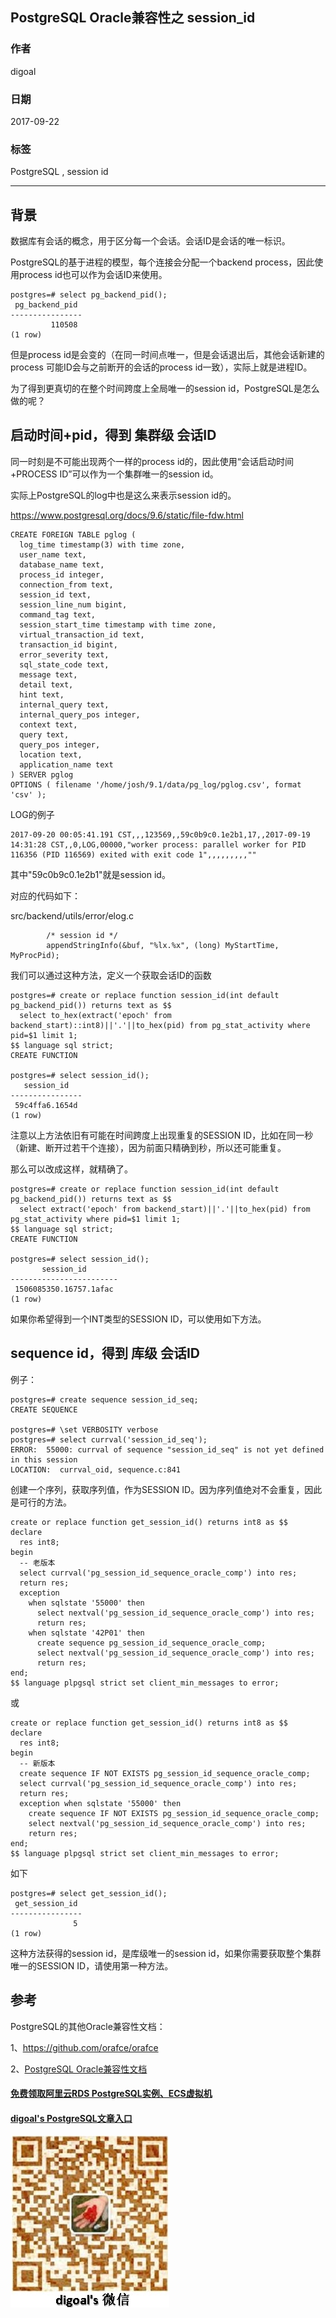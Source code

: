 ## PostgreSQL Oracle兼容性之 session_id  
                       
### 作者      
digoal      
      
### 日期       
2017-09-22     
        
### 标签      
PostgreSQL , session id    
                  
----                  
                   
## 背景       
数据库有会话的概念，用于区分每一个会话。会话ID是会话的唯一标识。  
  
PostgreSQL的基于进程的模型，每个连接会分配一个backend process，因此使用process id也可以作为会话ID来使用。  
  
```  
postgres=# select pg_backend_pid();  
 pg_backend_pid   
----------------  
         110508  
(1 row)  
```  
  
但是process id是会变的（在同一时间点唯一，但是会话退出后，其他会话新建的process 可能ID会与之前断开的会话的process id一致），实际上就是进程ID。  
  
为了得到更真切的在整个时间跨度上全局唯一的session id，PostgreSQL是怎么做的呢？  
  
## 启动时间+pid，得到 集群级 会话ID  
同一时刻是不可能出现两个一样的process id的，因此使用“会话启动时间+PROCESS ID”可以作为一个集群唯一的session id。  
  
实际上PostgreSQL的log中也是这么来表示session id的。  
  
https://www.postgresql.org/docs/9.6/static/file-fdw.html  
  
```  
CREATE FOREIGN TABLE pglog (  
  log_time timestamp(3) with time zone,  
  user_name text,  
  database_name text,  
  process_id integer,  
  connection_from text,  
  session_id text,  
  session_line_num bigint,  
  command_tag text,  
  session_start_time timestamp with time zone,  
  virtual_transaction_id text,  
  transaction_id bigint,  
  error_severity text,  
  sql_state_code text,  
  message text,  
  detail text,  
  hint text,  
  internal_query text,  
  internal_query_pos integer,  
  context text,  
  query text,  
  query_pos integer,  
  location text,  
  application_name text  
) SERVER pglog  
OPTIONS ( filename '/home/josh/9.1/data/pg_log/pglog.csv', format 'csv' );  
```  
  
LOG的例子  
  
```  
2017-09-20 00:05:41.191 CST,,,123569,,59c0b9c0.1e2b1,17,,2017-09-19 14:31:28 CST,,0,LOG,00000,"worker process: parallel worker for PID 116356 (PID 116569) exited with exit code 1",,,,,,,,,""  
```  
  
其中"59c0b9c0.1e2b1"就是session id。  
  
对应的代码如下：  
  
src/backend/utils/error/elog.c  
  
```  
        /* session id */  
        appendStringInfo(&buf, "%lx.%x", (long) MyStartTime, MyProcPid);  
```  
  
我们可以通过这种方法，定义一个获取会话ID的函数  
  
```  
postgres=# create or replace function session_id(int default pg_backend_pid()) returns text as $$   
  select to_hex(extract('epoch' from backend_start)::int8)||'.'||to_hex(pid) from pg_stat_activity where pid=$1 limit 1;  
$$ language sql strict;  
CREATE FUNCTION  
  
postgres=# select session_id();  
   session_id     
----------------  
 59c4ffa6.1654d  
(1 row)  
```  
  
注意以上方法依旧有可能在时间跨度上出现重复的SESSION ID，比如在同一秒（新建、断开过若干个连接），因为前面只精确到秒，所以还可能重复。  
  
那么可以改成这样，就精确了。  
  
```  
postgres=# create or replace function session_id(int default pg_backend_pid()) returns text as $$   
  select extract('epoch' from backend_start)||'.'||to_hex(pid) from pg_stat_activity where pid=$1 limit 1;  
$$ language sql strict;  
CREATE FUNCTION  
  
postgres=# select session_id();  
       session_id         
------------------------  
 1506085350.16757.1afac  
(1 row)  
```  
  
如果你希望得到一个INT类型的SESSION ID，可以使用如下方法。  
  
## sequence id，得到 库级 会话ID  
  
例子：  
  
```  
postgres=# create sequence session_id_seq;  
CREATE SEQUENCE  
  
postgres=# \set VERBOSITY verbose  
postgres=# select currval('session_id_seq');  
ERROR:  55000: currval of sequence "session_id_seq" is not yet defined in this session  
LOCATION:  currval_oid, sequence.c:841  
```  
  
创建一个序列，获取序列值，作为SESSION ID。因为序列值绝对不会重复，因此是可行的方法。  
  
```  
create or replace function get_session_id() returns int8 as $$  
declare  
  res int8;  
begin  
  -- 老版本  
  select currval('pg_session_id_sequence_oracle_comp') into res;  
  return res;  
  exception   
    when sqlstate '55000' then  
      select nextval('pg_session_id_sequence_oracle_comp') into res;  
      return res;  
    when sqlstate '42P01' then  
      create sequence pg_session_id_sequence_oracle_comp;  
      select nextval('pg_session_id_sequence_oracle_comp') into res;  
      return res;  
end;  
$$ language plpgsql strict set client_min_messages to error;  
```  
  
或  
  
```  
create or replace function get_session_id() returns int8 as $$  
declare  
  res int8;  
begin  
  -- 新版本  
  create sequence IF NOT EXISTS pg_session_id_sequence_oracle_comp;  
  select currval('pg_session_id_sequence_oracle_comp') into res;  
  return res;  
  exception when sqlstate '55000' then  
    create sequence IF NOT EXISTS pg_session_id_sequence_oracle_comp;  
    select nextval('pg_session_id_sequence_oracle_comp') into res;  
    return res;  
end;  
$$ language plpgsql strict set client_min_messages to error;  
```  
  
如下  
  
```  
postgres=# select get_session_id();  
 get_session_id   
----------------  
              5  
(1 row)  
```  
  
这种方法获得的session id，是库级唯一的session id，如果你需要获取整个集群唯一的SESSION ID，请使用第一种方法。  
  
## 参考  
PostgreSQL的其他Oracle兼容性文档：  
  
1、https://github.com/orafce/orafce  
  
2、[PostgreSQL Oracle兼容性文档](../class/21.md)  
   
  
  
  
  
  
  
  
  
  
  
  
  
  
#### [免费领取阿里云RDS PostgreSQL实例、ECS虚拟机](https://free.aliyun.com/ "57258f76c37864c6e6d23383d05714ea")
  
  
#### [digoal's PostgreSQL文章入口](https://github.com/digoal/blog/blob/master/README.md "22709685feb7cab07d30f30387f0a9ae")
  
  
![digoal's weixin](../pic/digoal_weixin.jpg "f7ad92eeba24523fd47a6e1a0e691b59")
  
  
  
  
  
  
  
